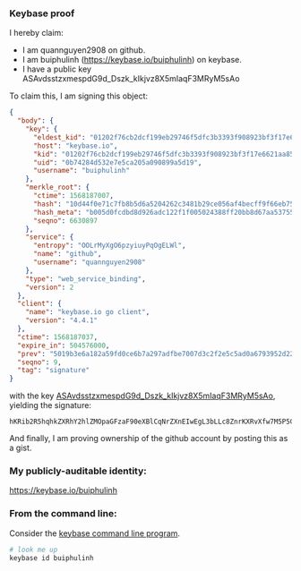 ### Keybase proof

I hereby claim:

  * I am quannguyen2908 on github.
  * I am buiphulinh (https://keybase.io/buiphulinh) on keybase.
  * I have a public key ASAvdsstzxmespdG9d_Dszk_kIkjvz8X5mIaqF3MRyM5sAo

To claim this, I am signing this object:

```json
{
  "body": {
    "key": {
      "eldest_kid": "01202f76cb2dcf199eb29746f5dfc3b3393f908923bf3f17e6621aa85dcc472339b00a",
      "host": "keybase.io",
      "kid": "01202f76cb2dcf199eb29746f5dfc3b3393f908923bf3f17e6621aa85dcc472339b00a",
      "uid": "0b74284d532e7e5ca205a090899a5d19",
      "username": "buiphulinh"
    },
    "merkle_root": {
      "ctime": 1568187007,
      "hash": "10d44f0e71c7fb8b5d6a5204262c3481b29ce056af4becff9f66eb7574d517466183cff523d19b90cd2fade46f8b7e5cf3e5c2cde3cab97b2a016d3d1150a4d5",
      "hash_meta": "b005d0fcdbd8d926adc122f1f005024388ff20bb8d67aa5375581c862632e9f5",
      "seqno": 6630897
    },
    "service": {
      "entropy": "OOLrMyXgO6pzyiuyPqOgELWl",
      "name": "github",
      "username": "quannguyen2908"
    },
    "type": "web_service_binding",
    "version": 2
  },
  "client": {
    "name": "keybase.io go client",
    "version": "4.4.1"
  },
  "ctime": 1568187037,
  "expire_in": 504576000,
  "prev": "5019b3e6a182a59fd0ce6b7a297adfbe7007d3c2f2e5c5ad0a6793952d226d1a",
  "seqno": 9,
  "tag": "signature"
}
```

with the key [ASAvdsstzxmespdG9d_Dszk_kIkjvz8X5mIaqF3MRyM5sAo](https://keybase.io/buiphulinh), yielding the signature:

```
hKRib2R5hqhkZXRhY2hlZMOpaGFzaF90eXBlCqNrZXnEIwEgL3bLLc8ZnrKXRvXfw7M5P5CJI78/F+ZiGqhdzEcjObAKp3BheWxvYWTESpcCCcQgUBmz5qGCpZ/Qzmt6KXrfvnAH08Ly5cWtCmeTlS0ibRrEIPEWCb+MWmpeljyQ+GEfcHu9n7ucCksgxmS/VAZMhiwLAgHCo3NpZ8RAxsh6iNX52miof0fgFRT9w2z3PHbMZxm9pT+au/Y0crsyPjW+xjwgrfqGLy8fA4jjxpkXRMkG+fJwLympbXCoCKhzaWdfdHlwZSCkaGFzaIKkdHlwZQildmFsdWXEIGLgS0VpFUaLU1dFA5TM6ce3o8SZKneRQmbhu5kqs2M7o3RhZ80CAqd2ZXJzaW9uAQ==

```

And finally, I am proving ownership of the github account by posting this as a gist.

### My publicly-auditable identity:

https://keybase.io/buiphulinh

### From the command line:

Consider the [keybase command line program](https://keybase.io/download).

```bash
# look me up
keybase id buiphulinh
```
